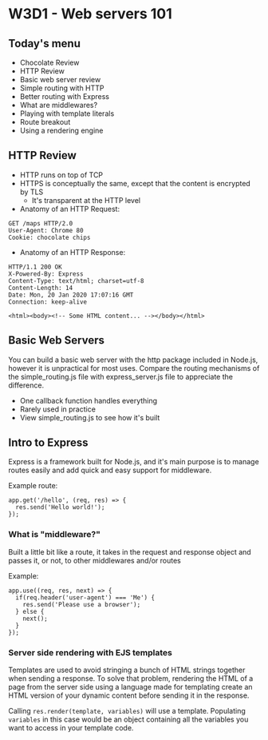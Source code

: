 # W3D1 - Web servers 101

## Today's menu

- Chocolate Review
- HTTP Review
- Basic web server review
- Simple routing with HTTP
- Better routing with Express
- What are middlewares?
- Playing with template literals
- Route breakout
- Using a rendering engine

## HTTP Review

- HTTP runs on top of TCP
- HTTPS is conceptually the same, except that the content is encrypted by TLS
  - It's transparent at the HTTP level
- Anatomy of an HTTP Request:

```
GET /maps HTTP/2.0
User-Agent: Chrome 80
Cookie: chocolate chips

```

- Anatomy of an HTTP Response:

```
HTTP/1.1 200 OK
X-Powered-By: Express
Content-Type: text/html; charset=utf-8
Content-Length: 14
Date: Mon, 20 Jan 2020 17:07:16 GMT
Connection: keep-alive

<html><body><!-- Some HTML content... --></body></html>
```

## Basic Web Servers

You can build a basic web server with the http package included in Node.js, however it is unpractical for most uses. Compare the routing mechanisms of the simple_routing.js file with express_server.js file to appreciate the difference.

- One callback function handles everything
- Rarely used in practice
- View simple_routing.js to see how it's built

## Intro to Express

Express is a framework built for Node.js, and it's main purpose is to manage routes easily and add quick and easy support for middleware.

Example route:

```
app.get('/hello', (req, res) => {
  res.send('Hello world!');
});
```

### What is "middleware?"

Built a little bit like a route, it takes in the request and response object and passes it, or not, to other middlewares and/or routes

Example:

```
app.use((req, res, next) => {
  if(req.header('user-agent') === 'Me') {
    res.send('Please use a browser');
  } else {
    next();
  }
});
```

### Server side rendering with EJS templates

Templates are used to avoid stringing a bunch of HTML strings together when sending a response. To solve that problem, rendering the HTML of a page from the server side using a language made for templating create an HTML version of your dynamic content before sending it in the response.

Calling `res.render(template, variables)` will use a template.
Populating `variables` in this case would be an object containing all the variables you want to access in your template code.
